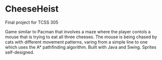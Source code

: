 # CheeseHeist
Final project for TCSS 305

Game similar to Pacman that involves a maze where the player contols a mouse that is trying to eat all three cheeses. The mouse is being chased by cats with different movement patterns, varing from a simple line to one which uses the A* pathfinding algorithm. Built with Java and Swing. Sprites self-designed.
